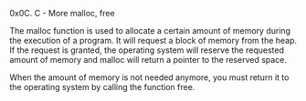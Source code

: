 0x0C. C - More malloc, free

The malloc function is used to allocate a certain amount of memory during the execution of a program. It will request a block of memory from the heap. If the request is granted, the operating system will reserve the requested amount of memory and malloc will return a pointer to the reserved space.

When the amount of memory is not needed anymore, you must return it to the operating system by calling the function free.
